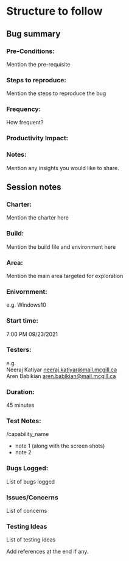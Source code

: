 # Structure to follow 

## Bug summary  

### Pre-Conditions: 
 Mention the pre-requisite
### Steps to reproduce: 
Mention the steps to reproduce the bug
### Frequency: 
How frequent?
### Productivity Impact: 

### Notes: 
Mention any insights you would like to share.

## Session notes

### Charter:
Mention the charter here
 
### Build: 
Mention the build file and environment here

### Area: 
Mention the main area targeted for exploration
 

### Enivornment: 
e.g. Windows10 

### Start time: 
7:00 PM 09/23/2021

### Testers:
e.g.
<br> 
Neeraj Katiyar  neeraj.katiyar@mail.mcgill.ca 
<br>
Aren Babikian   aren.babikian@mail.mcgill.ca

### Duration:  
45 minutes 


### Test Notes: 
/capability_name
* note 1 (along with the screen shots)
* note 2

### Bugs Logged:
List of bugs logged
### Issues/Concerns
List of concerns
### Testing Ideas
List of testing ideas

Add references at the end if any.

  


 